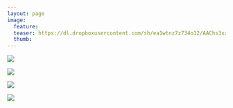 ```yaml
---
layout: page
image:
  feature:
  teaser: https://dl.dropboxusercontent.com/sh/ea1wtnz7z734o12/AAChs3xxZSFi3kiEuzT0AnXBa/luontokuvat/kes%C3%A4/4/DS21565-245px.jpg
  thumb:
---
```


[![](https://dl.dropboxusercontent.com/sh/ea1wtnz7z734o12/AABrqVT_3GgLnANZTBnr06D7a/luontokuvat/kes%C3%A4/4/DS21535-800px.jpg)](https://dl.dropboxusercontent.com/sh/ea1wtnz7z734o12/AACPTeDCglSR4s98lykLXWZfa/luontokuvat/kes%C3%A4/4/DS21535.jpg)

[![](https://dl.dropboxusercontent.com/sh/ea1wtnz7z734o12/AAAOPRooInqAI_a17S-UHRrSa/luontokuvat/kes%C3%A4/4/DS21539-800px.jpg)](https://dl.dropboxusercontent.com/sh/ea1wtnz7z734o12/AACwwiKNDOi0YM1iKOrQGifia/luontokuvat/kes%C3%A4/4/DS21539.jpg)

[![](https://dl.dropboxusercontent.com/sh/ea1wtnz7z734o12/AABYthvG9bur_S8IIHlE0RlPa/luontokuvat/kes%C3%A4/4/DS21543-800px.jpg)](https://dl.dropboxusercontent.com/sh/ea1wtnz7z734o12/AABi_sc8tAyDKSJMqNPBd_zoa/luontokuvat/kes%C3%A4/4/DS21543.jpg)

[![](https://dl.dropboxusercontent.com/sh/ea1wtnz7z734o12/AACHffPn6a9P3D6WR41_NGXBa/luontokuvat/kes%C3%A4/4/DS21565-800px.jpg)](https://dl.dropboxusercontent.com/sh/ea1wtnz7z734o12/AAD69xwWFd4y5xxYckC6q_Kka/luontokuvat/kes%C3%A4/4/DS21565.jpg)
